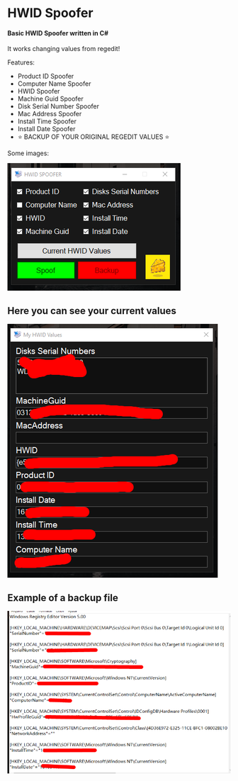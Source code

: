 # HWID Spoofer
#### Basic HWID Spoofer written in C#
It works changing values from regedit!

Features:

- Product ID Spoofer
- Computer Name Spoofer
- HWID Spoofer
- Machine Guid Spoofer
- Disk Serial Number Spoofer
- Mac Address Spoofer
- Install Time Spoofer
- Install Date Spoofer
- ⭐ BACKUP OF YOUR ORIGINAL REGEDIT VALUES ⭐

Some images:

![](img/print1.png)

## Here you can see your current values
![](img/print2.png)

## Example of a backup file
![](img/backup_example.png)
